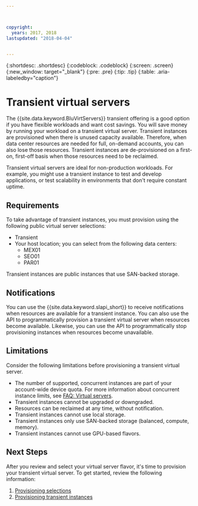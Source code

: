 ```yaml
---



copyright:
  years: 2017, 2018
lastupdated: "2018-04-04"


---
```


{:shortdesc: .shortdesc}
{:codeblock: .codeblock}
{:screen: .screen}
{:new_window: target="_blank"}
{:pre: .pre}
{:tip: .tip}
{:table: .aria-labeledby="caption"}

# Transient virtual servers
The {{site.data.keyword.BluVirtServers}} transient offering is a good option if you have flexible workloads and want cost savings. You will save money by running your workload on a transient virtual server. Transient instances are provisioned when there is unused capacity available. Therefore, when data center resources are needed for full, on-demand accounts, you can also lose those resources. Transient instances are de-provisioned on a first-on, first-off basis when those resources need to be reclaimed.   

Transient virtual servers are ideal for non-production workloads. For example, you might use a transient instance to test and develop applications, or test scalability in environments that don't require constant uptime.

## Requirements
To take advantage of transient instances, you must provision using the following public virtual server selections:
* Transient
* Your host location; you can select from the following data centers:
    * MEX01 
    * SEO01
    * PAR01

Transient instances are public instances that use SAN-backed storage.

## Notifications
You can use the {{site.data.keyword.slapi_short}} to receive notifications when resources are available for a transient instance. You can also use the API to programmatically provision a transient virtual server when resources become available. Likewise, you can use the API to programmatically stop provisioning instances when resources become unavailable.  

## Limitations
Consider the following limitations before provisioning a transient virtual server.

* The number of supported, concurrent instances are part of your account-wide device quota. For more information about concurrent instance limits, see [FAQ: Virtual servers](vsi_faqs_vs.html#concurrent).
* Transient instances cannot be upgraded or downgraded.
* Resources can be reclaimed at any time, without notification.
* Transient instances cannot use local storage.
* Transient instances only use SAN-backed storage (balanced, compute, memory).
* Transient instances cannot use GPU-based flavors.


## Next Steps

After you review and select your virtual server flavor, it's time to provision your transient virtual server. To get started, review the following information:
1. [Provisioning selections](../vsi/vsi_public_selections.html)
2. [Provisioning transient instances](../vsi/vsi_provision_transient.html)
